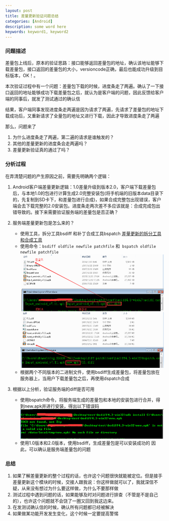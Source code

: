 ```yaml
---
layout: post
title: 差量更新验证问题总结
categories: [Android]
description: some word here
keywords: keyword1, keyword2
---
```


### 问题描述

差量包上线后，原本的验证思路：接口能够返回差量包的地址，确认该地址能够下载差量包，接口返回的差量包的大小，versioncode正确，最后也能成功升级到目标版本，OK！。

本次验证过程中有一个问题：差量包下载的时候，进度条走了两遍。确认了一下接口返回的地址能够成功下载差量包之后，就认为是客户端的问题，因此反馈给客户端的同事后，就发了测试通过的确认信

结果，客户端同事发现进度条走两遍是因为请求了两遍，先请求了差量包的地址下载成功后，又重新请求了全量包的地址又进行下载，因此才导致进度条走了两遍

那么，问题来了

1. 为什么进度条走了两遍，第二遍的请求是谁触发的？
2. 其他的差量更新的进度条会走两遍吗？
3. 差量更新验证真的通过了吗？

### 分析过程

在弄清楚问题的产生原因之前，需要先明确两个逻辑：

1. Android客户端差量更新逻辑：1.0差量升级到版本2.0，客户端下载差量包后，与本地1.0的包进行计算生成2.0完整安装包(将手机端的旧版本data目录下的，先复制到SD卡下，和差量包进行合成)，如果合成完整包出现错误，客户端会去下载完整的2.0安装包。进度条走两次差不多应该就是：合成完成包出错导致的。接下来需要验证服务端的差量包是否正确？

2. 服务端差量更新包是怎么来的？   
    - 使用工具，拆分工具bsdiff 和补丁合成工具bspatch  [差量更新的拆分工具和合成工具](http://share.weiyun.com/635ae514582298d43a9cf6042c757272)
    - 使用命令：``` bsdiff oldfile newfile patchfile ``` 和``` bspatch oldfile newfile patchfile```
    ![2016-1-11-1](/images/2016-1-11-1.png)
    ![2016-1-11-2](/images/2016-1-11-2.png)
    - 根据两个不同版本的二进制文件，使用bsdiff生成差量包，将差量包放在服务器上，当用户下载差量包之后，再使用dspatch合成

3. 根据以上分析，验证服务端的diff是否可用
    - 使用bspatch命令，将服务端生成的差量包和本地的安装包进行合并，得到new.apk并进行安装，得出以下错误码
    ![2016-1-11](/images/2016-1-11.png)
    - 使用1.0版本和2.0版本，使用bsdiff，生成差量包是可以安装成功的
    因此，可以确认是服务端差量包的问题

### 总结

1. 如果了解差量更新的整个过程的话，也许这个问题很快就能被定位。但是接手差量更新这个模块的时候，交接人跟我说：你这样做就可以了，我就深信不疑，从来没有想过为什么要这样做，为什么不要那样做
2. 测试过程中遇到问题的话，如果能够及时对问题进行排查（不管是不是自己的），也许这个问题就不会饶了一圈又回到我这边来。
3. 在发测试确认信的时候，确认所有问题都已经被解决
4. 如果做某功能开发发生变化，这个时候一定要提高警惕















